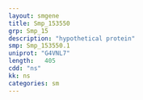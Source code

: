 ```yaml
---
layout: smgene
title: Smp_153550
grp: Smp_15
description: "hypothetical protein"
smp: Smp_153550.1
uniprot: "G4VNL7"
length:   405
cdd: "ns"
kk: ns
categories: sm
---
```


